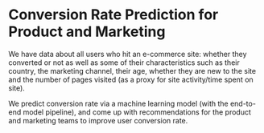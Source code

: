 # Conversion Rate Prediction for Product and Marketing

We have data about all users who hit an e-commerce site: whether they converted or not as well as some of their characteristics such as their country, the marketing channel, their age, whether they are new to the site and the number of pages visited (as a proxy for site activity/time spent on site).

We predict conversion rate via a machine learning model (with the end-to-end model pipeline), and come up with recommendations for the product and marketing teams to improve user conversion rate. 
